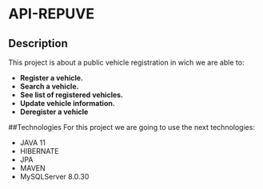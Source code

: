 # API-REPUVE

## Description
This project is about a public vehicle registration in wich we are able to:
  + **Register a vehicle.**
  + **Search a vehicle.**
  + **See list of registered vehicles.**
  + **Update vehicle information.**
  + **Deregister a vehicle**

##Technologies
For this project we are going to use the next technologies:
  + JAVA 11
  + HIBERNATE
  + JPA
  + MAVEN
  + MySQLServer 8.0.30

